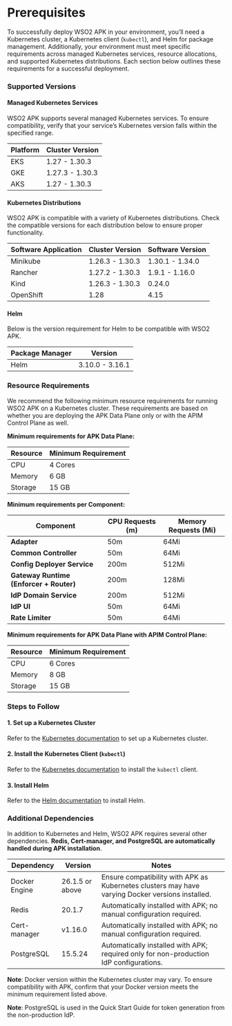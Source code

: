 # Prerequisites

To successfully deploy WSO2 APK in your environment, you’ll need a Kubernetes cluster, a Kubernetes client (`kubectl`), and Helm for package management. Additionally, your environment must meet specific requirements across managed Kubernetes services, resource allocations, and supported Kubernetes distributions. Each section below outlines these requirements for a successful deployment.

### Supported Versions
#### Managed Kubernetes Services

WSO2 APK supports several managed Kubernetes services. To ensure compatibility, verify that your service’s Kubernetes version falls within the specified range.

| Platform | Cluster Version |
| -------- | --------------- |
| EKS      | 1.27 - 1.30.3   |
| GKE      | 1.27.3 - 1.30.3 |
| AKS      | 1.27 - 1.30.3   |

#### Kubernetes Distributions

WSO2 APK is compatible with a variety of Kubernetes distributions. Check the compatible versions for each distribution below to ensure proper functionality.

| Software Application | Cluster Version | Software Version |
| -------------------- | --------------- | ---------------- |
| Minikube             | 1.26.3 - 1.30.3 | 1.30.1 - 1.34.0  |
| Rancher              | 1.27.2 - 1.30.3 | 1.9.1 - 1.16.0   |
| Kind                 | 1.26.3 - 1.30.3 | 0.24.0           |
| OpenShift            | 1.28            | 4.15             |

#### Helm

Below is the version requirement for Helm to be compatible with WSO2 APK.

| Package Manager | Version         |
| --------------- | --------------- |
| Helm            | 3.10.0 - 3.16.1 |

### Resource Requirements

We recommend the following minimum resource requirements for running WSO2 APK on a Kubernetes cluster. These requirements are based on whether you are deploying the APK Data Plane only or with the APIM Control Plane as well.

**Minimum requirements for APK Data Plane:**

| Resource | Minimum Requirement |
| -------- | ------------------- |
| CPU      | 4 Cores             |
| Memory   | 6 GB                |
| Storage  | 15 GB               |

**Minimum requirements per Component:**

| Component                               | CPU Requests (m) | Memory Requests (Mi) |
| --------------------------------------- | ---------------- | -------------------- |
| **Adapter**                             | 50m              | 64Mi                 |
| **Common Controller**                   | 50m              | 64Mi                 |
| **Config Deployer Service**             | 200m             | 512Mi                |
| **Gateway Runtime (Enforcer + Router)** | 200m             | 128Mi                |
| **IdP Domain Service**                  | 200m             | 512Mi                |
| **IdP UI**                              | 50m              | 64Mi                 |
| **Rate Limiter**                        | 50m              | 64Mi                 |

**Minimum requirements for APK Data Plane with APIM Control Plane:**

| Resource | Minimum Requirement |
| -------- | ------------------- |
| CPU      | 6 Cores             |
| Memory   | 8 GB                |
| Storage  | 15 GB               |

### Steps to Follow
#### 1. Set up a Kubernetes Cluster

Refer to the <a href="https://kubernetes.io/docs/setup" target="_blank">Kubernetes documentation</a> to set up a Kubernetes cluster.

#### 2. Install the Kubernetes Client (`kubectl`)

Refer to the <a href="https://kubernetes.io/docs/tasks/tools/install-kubectl/" target="_blank">Kubernetes documentation</a> to install the `kubectl` client.

#### 3. Install Helm

Refer to the <a href="https://helm.sh/docs/intro/install/" target="_blank">Helm documentation</a> to install Helm. 

### Additional Dependencies

In addition to Kubernetes and Helm, WSO2 APK requires several other dependencies. **Redis, Cert-manager, and PostgreSQL are automatically handled during APK installation**. 

| Dependency    | Version         | Notes                                                                                            |
| ------------- | --------------- | ------------------------------------------------------------------------------------------------ |
| Docker Engine | 26.1.5 or above | Ensure compatibility with APK as Kubernetes clusters may have varying Docker versions installed. |
| Redis         | 20.1.7          | Automatically installed with APK; no manual configuration required.                              |
| Cert-manager  | v1.16.0         | Automatically installed with APK; no manual configuration required.                              |
| PostgreSQL    | 15.5.24         | Automatically installed with APK; required only for non-production IdP configurations.           |

**Note**: Docker version within the Kubernetes cluster may vary. To ensure compatibility with APK, confirm that your Docker version meets the minimum requirement listed above.

**Note**: PostgreSQL is used in the Quick Start Guide for token generation from the non-production IdP.

